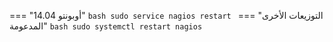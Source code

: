 === "أوبونتو 14.04"
    ```bash
    sudo service nagios restart
    ```
=== "التوزيعات الأخرى المدعومة"
    ```bash
    sudo systemctl restart nagios
    ```